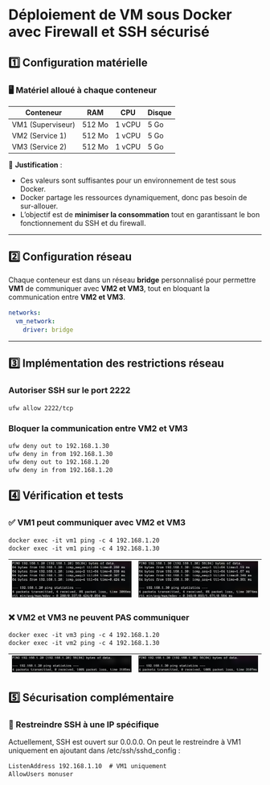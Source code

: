 # Déploiement de VM sous Docker avec Firewall et SSH sécurisé

## 1️⃣ Configuration matérielle

### 🖥️ Matériel alloué à chaque conteneur
| Conteneur | RAM   | CPU | Disque |
|-----------|------|-----|--------|
| VM1 (Superviseur) | 512 Mo | 1 vCPU | 5 Go |
| VM2 (Service 1) | 512 Mo | 1 vCPU | 5 Go |
| VM3 (Service 2) | 512 Mo | 1 vCPU | 5 Go |

📌 **Justification** :
- Ces valeurs sont suffisantes pour un environnement de test sous Docker.
- Docker partage les ressources dynamiquement, donc pas besoin de sur-allouer.
- L’objectif est de **minimiser la consommation** tout en garantissant le bon fonctionnement du SSH et du firewall.

---

## 2️⃣ Configuration réseau

Chaque conteneur est dans un réseau **bridge** personnalisé pour permettre **VM1** de communiquer avec **VM2 et VM3**, tout en bloquant la communication entre **VM2 et VM3**.

```yaml
networks:
  vm_network:
    driver: bridge
```

---

## 3️⃣ Implémentation des restrictions réseau

### Autoriser SSH sur le port 2222
```
ufw allow 2222/tcp
```

### Bloquer la communication entre VM2 et VM3
```
ufw deny out to 192.168.1.30
ufw deny in from 192.168.1.30
ufw deny out to 192.168.1.20
ufw deny in from 192.168.1.20
```

## 4️⃣ Vérification et tests

### ✅ VM1 peut communiquer avec VM2 et VM3
```
docker exec -it vm1 ping -c 4 192.168.1.20
docker exec -it vm1 ping -c 4 192.168.1.30
```
| ![Screenshot #1](.github/logs1.png) | ![Screenshot #2](.github/logs2.png) |
|---------------------------------------------|---------------------------------------------|

### ❌ VM2 et VM3 ne peuvent PAS communiquer
```
docker exec -it vm3 ping -c 4 192.168.1.20
docker exec -it vm2 ping -c 4 192.168.1.30
```
| ![Screenshot #3](.github/logs3.png) | ![Screenshot #4](.github/logs4.png) |
|---------------------------------------------|---------------------------------------------|

## 5️⃣ Sécurisation complémentaire

### 🔐 Restreindre SSH à une IP spécifique

Actuellement, SSH est ouvert sur 0.0.0.0. On peut le restreindre à VM1 uniquement en ajoutant dans /etc/ssh/sshd_config :
```
ListenAddress 192.168.1.10  # VM1 uniquement
AllowUsers monuser
```
